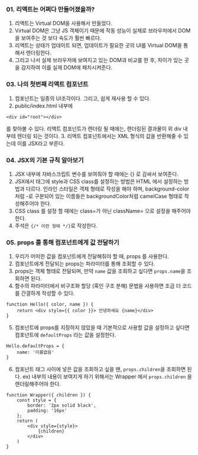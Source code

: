 ### 01. 리액트는 어쩌다 만들어졌을까?
1. 리액트는 Virtual DOM을 사용해서 만들었다.
2. Virtual DOM은 그냥 JS 객체이기 때문에 작동 성능이 실제로 브라우저에서 DOM을 보여주는 것 보다 속도가 훨씬 빠르다.
3. 리액트는 상태가 업데이트 되면, 업데이트가 필요한 곳의 UI를 Virtual DOM을 통해서 렌더링한다.
4. 그리고 나서 실제 브라우저에 보여지고 있는 DOM과 비교를 한 후, 차이가 있는 곳을 감지하여 이를 실제 DOM에 패치시켜준다.

### 03. 나의 첫번째 리액트 컴포넌트
1. 컴포넌트는 일종의 UI조각이다. 그리고, 쉽게 재사용 할 수 있다.
2. public/index.html 내부에 
```
<div id="root"></div> 
```
를 찾아볼 수 있다. 리액트 컴포넌트가 렌더링 될 때에는, 렌더링된 결과물이 위 div 내부테 렌더링 되는 것이다.
3. 리액트 컴포넌트에서는 XML 형식의 값을 반환해줄 수 있는데 이를 JSX라고 부른다.

### 04. JSX의 기본 규칙 알아보기
1. JSX 내부에 자바스크립트 변수를 보여줘야 할 때에는 {} 로 감싸서 보여준다.
2. JSX에서 태그에 style과 CSS class를 설정하는 방법은 HTML 에서 설정하는 방법과 다르다.
인라인 스타일은 객체 형태로 작성을 해야 하며, background-color 처럼 -로 구분되어 있는 이름들은 backgroundColor처럼 camelCase 형태로
작성해주어야 한다.
3. CSS class 를 설정 할 때에는 class=가 아닌 className= 으로 설정을 해주어야 한다.
4. 주석은 ```{/* 이런 형태 */}```로 작성한다.

### 05. props 를 통해 컴포넌트에게 값 전달하기
1. 우리가 어떠한 값을 컴포넌트에게 전달해줘야 할 때, props 를 사용한다.
2. 컴포넌트에게 전달되는 props는 파라미터를 통해 조회할 수 있다.
3. props는 객체 형태로 전달되며, 만약 ```name``` 값을 조회하고 싶다면 ```props.name```을 조회하면 된다.
4. 함수의 파라미터에서 비구조화 할당 (혹인 구조 분해) 문법을 사용하면 조금 더 코드를 간결하게 작성할 수 있다.
```
function Hello({ color, name }) {
    return <div style={{ color }}> 안녕하세요 {name}</div>
}
```
5. 컴포넌트에 props를 지정하지 않았을 때 기본적으로 사용할 값을 설정하고 싶다면 컴포넌트에 ```defaultProps``` 라는 값을 설정한다.
```
Hello.defaultProps = {
    name: '이름없음'
}
```
6. 컴포넌트 태그 사이에 넣은 값을 조회하고 싶을 땐, ```props.children```을 조회하면 된다. 
ex) 내부의 내용이 보여지게 하기 위해서는 Wrapper 에서 ```props.children``` 을 렌더링해주어야 한다.
```
function Wrapper({ children }) {
    const style = {
        border: '2px solid black',
        padding: '16px'
    };
    return (
        <div style={style}>
            {children}
        </div>
    )
}
```